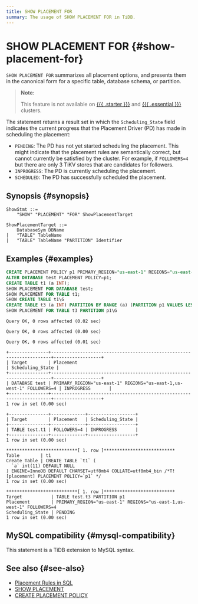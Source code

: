 ```yaml
---
title: SHOW PLACEMENT FOR
summary: The usage of SHOW PLACEMENT FOR in TiDB.
---
```


# SHOW PLACEMENT FOR {#show-placement-for}

`SHOW PLACEMENT FOR` summarizes all placement options, and presents them in the canonical form for a specific table, database schema, or partition.

> **Note:**
>
> This feature is not available on [{{{ .starter }}}](https://docs.pingcap.com/tidbcloud/select-cluster-tier#tidb-cloud-serverless) and [{{{ .essential }}}](https://docs.pingcap.com/tidbcloud/select-cluster-tier#essential) clusters.

The statement returns a result set in which the `Scheduling_State` field indicates the current progress that the Placement Driver (PD) has made in scheduling the placement:

-   `PENDING`: The PD has not yet started scheduling the placement. This might indicate that the placement rules are semantically correct, but cannot currently be satisfied by the cluster. For example, if `FOLLOWERS=4` but there are only 3 TiKV stores that are candidates for followers.
-   `INPROGRESS`: The PD is currently scheduling the placement.
-   `SCHEDULED`: The PD has successfully scheduled the placement.

## Synopsis {#synopsis}

```ebnf+diagram
ShowStmt ::=
    "SHOW" "PLACEMENT" "FOR" ShowPlacementTarget

ShowPlacementTarget ::=
    DatabaseSym DBName
|   "TABLE" TableName
|   "TABLE" TableName "PARTITION" Identifier
```

## Examples {#examples}

```sql
CREATE PLACEMENT POLICY p1 PRIMARY_REGION="us-east-1" REGIONS="us-east-1,us-west-1" FOLLOWERS=4;
ALTER DATABASE test PLACEMENT POLICY=p1;
CREATE TABLE t1 (a INT);
SHOW PLACEMENT FOR DATABASE test;
SHOW PLACEMENT FOR TABLE t1;
SHOW CREATE TABLE t1\G
CREATE TABLE t3 (a INT) PARTITION BY RANGE (a) (PARTITION p1 VALUES LESS THAN (10), PARTITION p2 VALUES LESS THAN (20));
SHOW PLACEMENT FOR TABLE t3 PARTITION p1\G
```

    Query OK, 0 rows affected (0.02 sec)

    Query OK, 0 rows affected (0.00 sec)

    Query OK, 0 rows affected (0.01 sec)

    +---------------+----------------------------------------------------------------------+------------------+
    | Target        | Placement                                                            | Scheduling_State |
    +---------------+----------------------------------------------------------------------+------------------+
    | DATABASE test | PRIMARY_REGION="us-east-1" REGIONS="us-east-1,us-west-1" FOLLOWERS=4 | INPROGRESS       |
    +---------------+----------------------------------------------------------------------+------------------+
    1 row in set (0.00 sec)

    +---------------+-------------+------------------+
    | Target        | Placement   | Scheduling_State |
    +---------------+-------------+------------------+
    | TABLE test.t1 | FOLLOWERS=4 | INPROGRESS       |
    +---------------+-------------+------------------+
    1 row in set (0.00 sec)

    ***************************[ 1. row ]***************************
    Table        | t1
    Create Table | CREATE TABLE `t1` (
      `a` int(11) DEFAULT NULL
    ) ENGINE=InnoDB DEFAULT CHARSET=utf8mb4 COLLATE=utf8mb4_bin /*T![placement] PLACEMENT POLICY=`p1` */
    1 row in set (0.00 sec)

    ***************************[ 1. row ]***************************
    Target           | TABLE test.t3 PARTITION p1
    Placement        | PRIMARY_REGION="us-east-1" REGIONS="us-east-1,us-west-1" FOLLOWERS=4
    Scheduling_State | PENDING
    1 row in set (0.00 sec)

## MySQL compatibility {#mysql-compatibility}

This statement is a TiDB extension to MySQL syntax.

## See also {#see-also}

-   [Placement Rules in SQL](/placement-rules-in-sql.md)
-   [SHOW PLACEMENT](/sql-statements/sql-statement-show-placement.md)
-   [CREATE PLACEMENT POLICY](/sql-statements/sql-statement-create-placement-policy.md)
